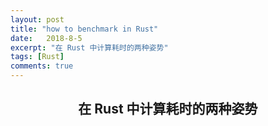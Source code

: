 ```yaml
---
layout: post
title: "how to benchmark in Rust"
date:   2018-8-5
excerpt: "在 Rust 中计算耗时的两种姿势"
tags: [Rust]
comments: true
---
```


<center><h2>在 Rust 中计算耗时的两种姿势</h2></center>

<!--more-->
